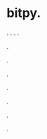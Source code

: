 # bitpy.
.
.
.
.












.






















































.
























.



























.

















































































.































































.























































































.
